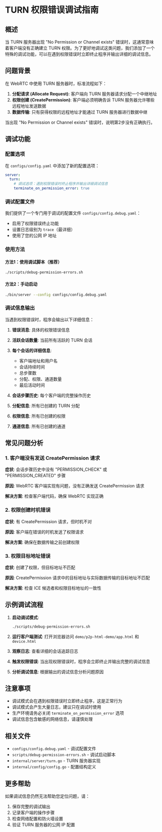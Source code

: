 # TURN 权限错误调试指南

## 概述

当 TURN 服务器出现 "No Permission or Channel exists" 错误时，这通常意味着客户端没有正确建立 TURN 权限。为了更好地调试这类问题，我们添加了一个特殊的调试功能，可以在遇到权限错误时立即终止程序并输出详细的调试信息。

## 问题背景

在 WebRTC 中使用 TURN 服务器时，标准流程如下：

1. **分配请求 (Allocate Request)**: 客户端向 TURN 服务器请求分配一个中继地址
2. **权限创建 (CreatePermission)**: 客户端必须明确告诉 TURN 服务器允许哪些远程地址发送数据
3. **数据传输**: 只有获得权限的远程地址才能通过 TURN 服务器进行数据中继

当出现 "No Permission or Channel exists" 错误时，说明第2步没有正确执行。

## 调试功能

### 配置选项

在 `configs/config.yaml` 中添加了新的配置选项：

```yaml
server:
  turn:
    # 调试选项：遇到权限错误时终止程序并输出详细调试信息
    terminate_on_permission_error: true
```

### 调试配置文件

我们提供了一个专门用于调试的配置文件 `configs/config.debug.yaml`：

- 启用了权限错误终止功能
- 设置日志级别为 `trace`（最详细）
- 使用了您的公网 IP 地址

### 使用方法

#### 方法1：使用调试脚本（推荐）

```bash
./scripts/debug-permission-errors.sh
```

#### 方法2：手动启动

```bash
./bin/server --config configs/config.debug.yaml
```

### 调试信息输出

当遇到权限错误时，程序会输出以下详细信息：

1. **错误消息**: 具体的权限错误信息
2. **活跃会话数量**: 当前所有活跃的 TURN 会话
3. **每个会话的详细信息**:
   - 客户端地址和用户名
   - 会话持续时间
   - 总步骤数
   - 分配、权限、通道数量
   - 最后活动时间

4. **会话步骤历史**: 每个客户端的完整操作历史
5. **分配信息**: 所有已创建的 TURN 分配
6. **权限信息**: 所有已创建的权限
7. **通道信息**: 所有已创建的通道

## 常见问题分析

### 1. 客户端没有发送 CreatePermission 请求

**症状**: 会话步骤历史中没有 "PERMISSION_CHECK" 或 "PERMISSION_CREATED" 步骤

**原因**: WebRTC 客户端实现有问题，没有正确发送 CreatePermission 请求

**解决方案**: 检查客户端代码，确保 WebRTC 实现正确

### 2. 权限创建时机错误

**症状**: 有 CreatePermission 请求，但时机不对

**原因**: 客户端在错误的时机发送了权限请求

**解决方案**: 确保在数据传输之前创建权限

### 3. 权限目标地址错误

**症状**: 创建了权限，但目标地址不匹配

**原因**: CreatePermission 请求中的目标地址与实际数据传输的目标地址不匹配

**解决方案**: 检查 ICE 候选者和权限目标地址的一致性

## 示例调试流程

1. **启动调试模式**:
   ```bash
   ./scripts/debug-permission-errors.sh
   ```

2. **运行客户端测试**: 打开浏览器访问 `demo/p2p-html-demo/app.html` 和 `device.html`

3. **观察日志**: 查看详细的会话追踪日志

4. **触发权限错误**: 当出现权限错误时，程序会立即终止并输出完整的调试信息

5. **分析调试信息**: 根据输出的调试信息分析问题原因

## 注意事项

- 调试模式会在遇到权限错误时立即终止程序，这是正常行为
- 调试模式会产生大量日志，建议只在调试时使用
- 生产环境请务必关闭 `terminate_on_permission_error` 选项
- 调试信息包含敏感的网络信息，请谨慎处理

## 相关文件

- `configs/config.debug.yaml` - 调试配置文件
- `scripts/debug-permission-errors.sh` - 调试启动脚本
- `internal/server/turn.go` - TURN 服务器实现
- `internal/config/config.go` - 配置结构定义

## 更多帮助

如果调试信息仍然无法帮助您定位问题，请：

1. 保存完整的调试输出
2. 记录客户端的操作步骤
3. 检查网络配置和防火墙设置
4. 验证 TURN 服务器的公网 IP 配置 
